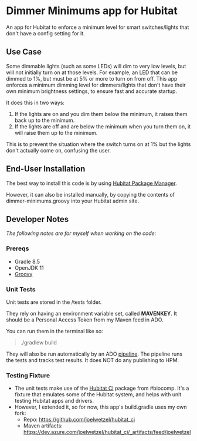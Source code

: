 # Dimmer Minimums app for Hubitat
An app for Hubitat to enforce a minimum level for smart switches/lights that don't have a config setting for it.

## Use Case
Some dimmable lights (such as some LEDs) will dim to very low levels, but will not initially turn on at those levels.  For example, an LED that can be dimmed to 1%, but must be at 5% or more to turn on from off.  This app enforces a minimum dimming level for dimmers/lights that don't have their own minimum brightness settings, to ensure fast and accurate startup.

It does this in two ways:
1. If the lights are on and you dim them below the minimum, it raises them back up to the minimum.
2. If the lights are off and are below the minimum when you turn them on, it will raise them up to the minimum.

This is to prevent the situation where the switch turns on at 1% but the lights don't actually come on, confusing the user.

## End-User Installation

The best way to install this code is by using [Hubitat Package Manager](https://community.hubitat.com/t/beta-hubitat-package-manager).

However, it can also be installed manually, by copying the contents of dimmer-minimums.groovy into your Hubitat admin site.

## Developer Notes
*The following notes are for myself when working on the code:*

### Prereqs
- Gradle 8.5
- OpenJDK 11
- [Groovy](https://groovy-lang.org/install.html)

### Unit Tests
Unit tests are stored in the /tests folder.

They rely on having an environment variable set, called **MAVENKEY**.  It should be a Personal Access Token from my Maven feed in ADO.

You can run them in the terminal like so:
>./gradlew build

They will also be run automatically by an ADO [pipeline](https://dev.azure.com/joelwetzel/hubitat_ci/_build?definitionId=1).  The pipeline runs the tests and tracks test results.  It does NOT do any publishing to HPM.

### Testing Fixture
- The unit tests make use of the [Hubitat CI](https://github.com/biocomp/hubitat_ci) package from #biocomp.  It's a fixture that emulates some of the Hubitat system, and helps with unit testing Hubitat apps and drivers.
- However, I extended it, so for now, this app's build.gradle uses my own fork:
  - Repo: https://github.com/joelwetzel/hubitat_ci
  - Maven artifacts: https://dev.azure.com/joelwetzel/hubitat_ci/_artifacts/feed/joelwetzel
